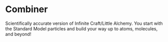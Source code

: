 # Combiner
Scientifically accurate version of Infinite Craft/Little Alchemy. You start with the Standard Model particles and build your way up to atoms, molecules, and beyond!
